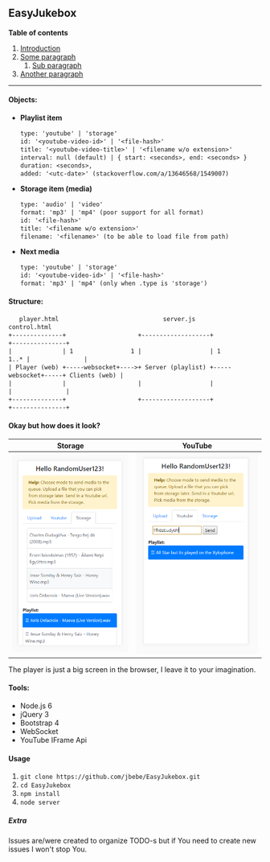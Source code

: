 ## EasyJukebox

**Table of contents**

1. [Introduction](#introduction)
2. [Some paragraph](#paragraph1)
    1. [Sub paragraph](#subparagraph1)
3. [Another paragraph](#paragraph2)
---

#### Objects:

* **Playlist item**
  ```text
  type: 'youtube' | 'storage'
  id: '<youtube-video-id>' | '<file-hash>'
  title: '<youtube-video-title>' | '<filename w/o extension>'
  interval: null (default) | { start: <seconds>, end: <seconds> }
  duration: <seconds>,
  added: '<utc-date>' (stackoverflow.com/a/13646568/1549007)
  ```

* **Storage item (media)**
   ```text
   type: 'audio' | 'video'
   format: 'mp3' | 'mp4' (poor support for all format)
   id: '<file-hash>'
   title: '<filename w/o extension>'
   filename: '<filename>' (to be able to load file from path)
   ```
   
* **Next media**
   ```text
   type: 'youtube' | 'storage'
   id: '<youtube-video-id>' | '<file-hash>'
   format: 'mp3' | 'mp4' (only when .type is 'storage')
   ```

#### Structure: <a id="introduction"></a>

```
   player.html                             server.js                           control.html
+--------------+                    +-------------------+                    +---------------+
|              | 1                1 |                   | 1             1..* |               |
| Player (web) +-----websocket+---->+ Server (playlist) +-----websocket+-----+ Clients (web) |
|              |                    |                   |                    |               |
+--------------+                    +-------------------+                    +---------------+
```
#### Okay but how does it look?
|Storage|YouTube|
|:---:|:---:|
|<img src="https://raw.githubusercontent.com/jbebe/EasyJukebox/master/docs/control.png" width="100%">|<img src="https://raw.githubusercontent.com/jbebe/EasyJukebox/master/docs/control2.png" width="100%">|

The player is just a big screen in the browser, I leave it to your imagination.

#### Tools:

* Node.js 6
* jQuery 3
* Bootstrap 4
* WebSocket
* YouTube IFrame Api

#### Usage

1. `git clone https://github.com/jbebe/EasyJukebox.git`
2. `cd EasyJukebox`
3. `npm install`
4. `node server`

##### Extra

Issues are/were created to organize TODO-s but if You need to create new issues I won't stop You.       